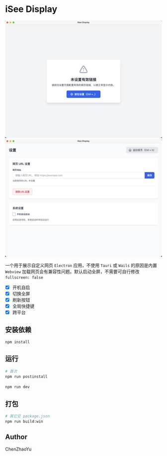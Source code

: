 # iSee Display

![1](./screenshot/1.png)
![2](./screenshot/2.png)

一个用于展示自定义网页 `Electron` 应用，不使用 `Tauri` 或 `Wails` 的原因是内置 `Webview` 加载网页会有兼容性问题。默认启动全屏，不需要可自行修改 `fullscreen: false`

- [x] 开机自启
- [x] 切换全屏
- [x] 刷新按钮
- [x] 全局快捷键
- [x] 跨平台

## 安装依赖

```bash
npm install
```

## 运行
```bash
# 首次
npm run postinstall

npm run dev
```

## 打包

```bash
# 其它见 package.json
npm run build:win
```

## Author
ChenZhaoYu
